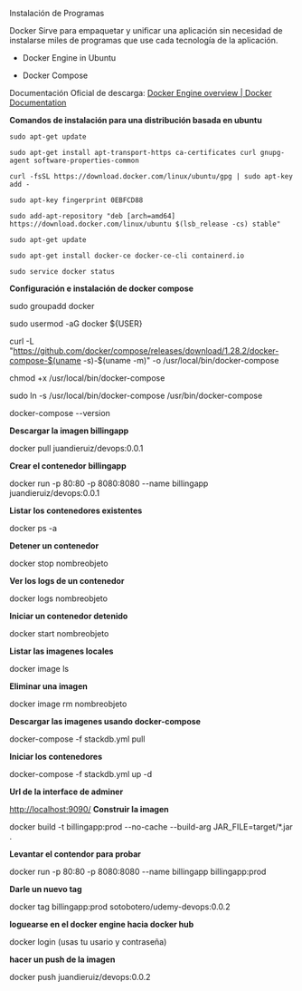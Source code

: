 Instalación de Programas

Docker Sirve para empaquetar y unificar una aplicación sin necesidad de instalarse miles de programas que use cada tecnología de la aplicación.

- Docker Engine in Ubuntu

- Docker Compose

Documentación Oficial de descarga: [Docker Engine overview | Docker Documentation](https://docs.docker.com/engine/)

**Comandos de instalación para una distribución basada en ubuntu**

```
sudo apt-get update
```

```
sudo apt-get install apt-transport-https ca-certificates curl gnupg-agent software-properties-common
```

```
curl -fsSL https://download.docker.com/linux/ubuntu/gpg | sudo apt-key add -

sudo apt-key fingerprint 0EBFCD88
```

```
sudo add-apt-repository "deb [arch=amd64] https://download.docker.com/linux/ubuntu $(lsb_release -cs) stable"
```

```
sudo apt-get update
```

```
sudo apt-get install docker-ce docker-ce-cli containerd.io
```

```
sudo service docker status
```

**Configuración e instalación de docker compose**

sudo groupadd docker

sudo usermod -aG docker ${USER}

curl -L "https://github.com/docker/compose/releases/download/1.28.2/docker-compose-$(uname -s)-$(uname -m)" -o /usr/local/bin/docker-compose

chmod +x /usr/local/bin/docker-compose

sudo ln -s /usr/local/bin/docker-compose /usr/bin/docker-compose

docker-compose --version

**Descargar la imagen billingapp**

docker pull juandieruiz/devops:0.0.1

**Crear el contenedor billingapp**

docker run -p 80:80 -p 8080:8080 --name billingapp juandieruiz/devops:0.0.1

**Listar los contenedores existentes**

docker ps -a

**Detener un contenedor**

docker stop nombreobjeto

**Ver los logs de un contenedor**

docker logs nombreobjeto

**Iniciar un contenedor detenido**

docker start nombreobjeto

**Listar las imagenes locales**

docker image ls

**Eliminar una imagen**

docker image rm nombreobjeto

**Descargar las imagenes usando docker-compose**

docker-compose -f stackdb.yml pull

**Iniciar los contenedores**

docker-compose -f stackdb.yml up -d

**Url de la interface de adminer**

[http://localhost:9090/](http://localhost:9090/) **Construir la imagen**

docker build -t billingapp:prod --no-cache --build-arg JAR_FILE=target/*.jar .

**Levantar el contendor para probar**

docker run -p 80:80 -p 8080:8080 --name billingapp billingapp:prod

**Darle un nuevo tag**

docker tag billingapp:prod sotobotero/udemy-devops:0.0.2

**loguearse en el docker engine hacia docker hub**

docker login (usas tu usario y contraseña)

**hacer un push de la imagen**

docker push juandieruiz/devops:0.0.2
